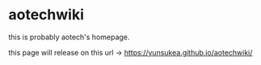 # aotechwiki
this is probably aotech's homepage.

this page will release on this url -> https://yunsukea.github.io/aotechwiki/
